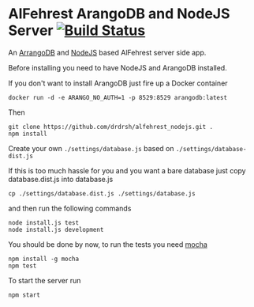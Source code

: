 # AlFehrest ArangoDB and NodeJS Server  [![Build Status](https://travis-ci.org/drdrsh/alfehrest_nodejs.svg?branch=master)](https://travis-ci.org/drdrsh/alfehrest_nodejs)
An [ArrangoDB](http://arangodb.com) and [NodeJS](http://nodejs.org) based AlFehrest server side app.


Before installing you need to have NodeJS and ArangoDB installed. 

If you don't want to install ArangoDB just fire up a Docker container 
```shell
docker run -d -e ARANGO_NO_AUTH=1 -p 8529:8529 arangodb:latest
```

Then

```shell
git clone https://github.com/drdrsh/alfehrest_nodejs.git .
npm install
```

Create your own ```./settings/database.js``` based on ```./settings/database-dist.js``` 

If this is too much hassle for you and you want a bare database just copy database.dist.js into database.js
```shell
cp ./settings/database.dist.js ./settings/database.js
```

and then run the following commands 
```shell
node install.js test
node install.js development
```

You should be done by now, to run the tests you need [mocha](http://mochajs.org)
```shell
npm install -g mocha
npm test
```

To start the server run
```shell
npm start
```

